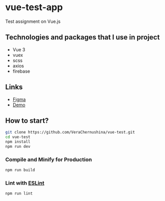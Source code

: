 # vue-test-app
Test assignment on Vue.js

## Technologies and packages that I use in project
* Vue 3
* vuex
* scss
* axios
* firebase

## Links
* [Figma](https://www.figma.com/file/KFWCiGfveABlTLXI1gYEDw/%D0%A2%D0%B5%D1%81%D1%82%D0%BE%D0%B2%D0%BE%D0%B5-Vue?node-id=0%3A1)
* [Demo](https://vue-test-zeta-olive.vercel.app/)

## How to start?

```sh
git clone https://github.com/VeraChernushina/vue-test.git
cd vue-test
npm install
npm run dev
```

### Compile and Minify for Production

```sh
npm run build
```

### Lint with [ESLint](https://eslint.org/)

```sh
npm run lint
```
